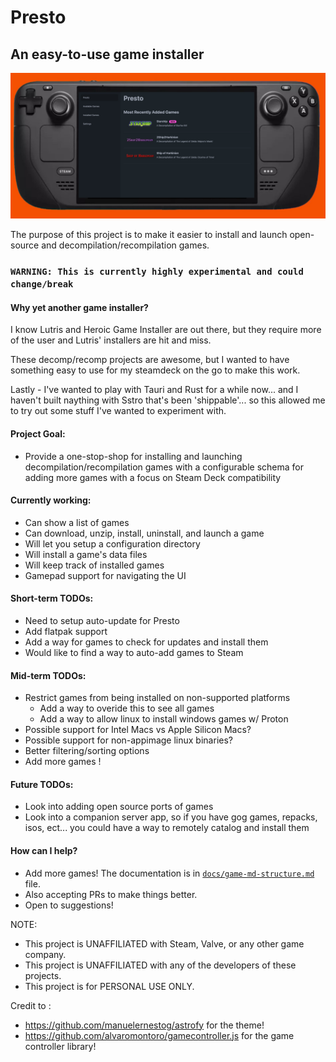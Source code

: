 # Presto   
## An easy-to-use game installer

![Presto](docs/assets/steamdeck.jpg)

The purpose of this project is to make it easier to install and launch open-source and decompilation/recompilation games.

### `WARNING: This is currently highly experimental and could change/break`

#### Why yet another game installer?

I know Lutris and Heroic Game Installer are out there, but they require more of the user and Lutris' installers are hit and miss.

These decomp/recomp projects are awesome, but I wanted to have something easy to use for my steamdeck on the go to make this work. 

Lastly - I've wanted to play with Tauri and Rust for a while now... and I haven't built naything with Sstro that's been 'shippable'... so this allowed me to try out some stuff I've wanted to experiment with.

#### Project Goal:
- Provide a one-stop-shop for installing and launching decompilation/recompilation games with a configurable schema for adding more games with a focus on Steam Deck compatibility

#### Currently working:
- Can show a list of games
- Can download, unzip, install, uninstall, and launch a game
- Will let you setup a configuration directory
- Will install a game's data files
- Will keep track of installed games
- Gamepad support for navigating the UI

#### Short-term TODOs:
- Need to setup auto-update for Presto
- Add flatpak support
- Add a way for games to check for updates and install them
- Would like to find a way to auto-add games to Steam

#### Mid-term TODOs:
- Restrict games from being installed on non-supported platforms
  - Add a way to overide this to see all games
  - Add a way to allow linux to install windows games w/ Proton
- Possible support for Intel Macs vs Apple Silicon Macs?
- Possible support for non-appimage linux binaries?
- Better filtering/sorting options
- Add more games !

#### Future TODOs:
- Look into adding open source ports of games
- Look into a companion server app, so if you have gog games, repacks, isos, ect... you could have a way to remotely catalog and install them

#### How can I help?
- Add more games! The documentation is in [`docs/game-md-structure.md`](docs/game-md-structure.md) file.
- Also accepting PRs to make things better.
- Open to suggestions!

NOTE:
- This project is UNAFFILIATED with Steam, Valve, or any other game company.
- This project is UNAFFILIATED with any of the developers of these projects.
- This project is for PERSONAL USE ONLY.

Credit to :
- https://github.com/manuelernestog/astrofy for the theme!
- https://github.com/alvaromontoro/gamecontroller.js for the game controller library!
